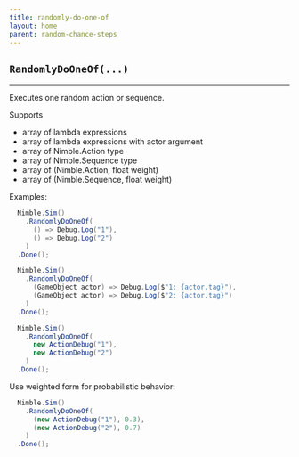 ```yaml
---
title: randomly-do-one-of
layout: home
parent: random-chance-steps
---
```


## `RandomlyDoOneOf(...)`

---

Executes one random action or sequence.

Supports

- array of lambda expressions
- array of lambda expressions with actor argument
- array of Nimble.Action type
- array of Nimble.Sequence type
- array of (Nimble.Action, float weight)
- array of (Nimble.Sequence, float weight)

Examples:

```csharp
  Nimble.Sim()
    .RandomlyDoOneOf(
      () => Debug.Log("1"),
      () => Debug.Log("2")
    )
  .Done();
```

```csharp
  Nimble.Sim()
    .RandomlyDoOneOf(
      (GameObject actor) => Debug.Log($"1: {actor.tag}"),
      (GameObject actor) => Debug.Log($"2: {actor.tag}")
    )
  .Done();
```

```csharp
  Nimble.Sim()
    .RandomlyDoOneOf(
      new ActionDebug("1"),
      new ActionDebug("2")
    )
  .Done();
```

Use weighted form for probabilistic behavior:

```csharp
  Nimble.Sim()
    .RandomlyDoOneOf(
      (new ActionDebug("1"), 0.3),
      (new ActionDebug("2"), 0.7)
    )
  .Done();
```